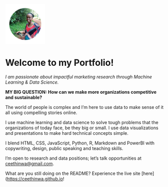 <img src="resources/img/profile.svg"
       alt="Cynthia profile" width="25%" />

# Welcome to my Portfolio!

*I am passionate about impactful marketing research through Machine Learning & Data Science.*

**MY BIG QUESTION: How can we make more organizations competitive and sustainable?**

The world of people is complex and I’m here to use data to make sense of it all using compelling stories online.

I use machine learning and data science to solve tough problems that the organizations of today face, be they big or small. I use data visualizations and presentations to make hard technical concepts simple.

I blend HTML, CSS, JavaScript, Python, R, Markdown and PowerBI with copywriting, design, public speaking and teaching skills.

I’m open to research and data positions; let’s talk opportunities at [ceethinwa@gmail.com](mailto:ceethinwa@gmail.com).

What are you still doing on the README? Experience the live site [here](https://ceethinwa.github.io!